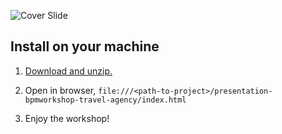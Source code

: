 ![Cover Slide](https://raw.githubusercontent.com/eschabell/presentation-bpmworkshop-travel-agency/master/cover.png)

Install on your machine
-----------------------
1. [Download and unzip.](https://github.com/eschabell/presentation-bpmworkshop-travel-agency/archive/master.zip)

2. Open in browser, `file:///<path-to-project>/presentation-bpmworkshop-travel-agency/index.html`

3. Enjoy the workshop! 

